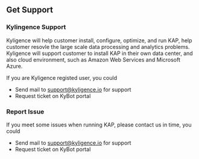 ## Get Support

### Kylingence Support

Kyligence will help customer install, configure, optimize, and run KAP, help customer resovle the large scale data processing and analytics problems. Kyligence will support customer to install KAP in their own data center, and also cloud environment, such as Amazon Web Services and Microsoft Azure. 

If  you are Kyligence registed user, you could

- Send mail to support@kyligence.io for support
- Request ticket on KyBot portal

### Report Issue

If you meet some issues when running KAP, please contact us in time, you could

- Send mail to support@kyligence.io for support
- Request ticket on KyBot portal